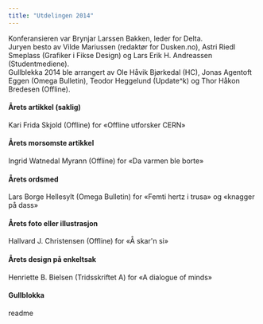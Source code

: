 ```yaml
---
title: "Utdelingen 2014"
---
```


Konferansieren var Brynjar Larssen Bakken, leder for Delta.  
Juryen besto av Vilde Mariussen (redaktør for Dusken.no), Astri Riedl Smeplass (Grafiker i Fikse Design) og 
Lars Erik H. Andreassen (Studentmediene).  
Gullblekka 2014 ble arrangert av Ole Håvik Bjørkedal (HC), Jonas Agentoft Eggen (Omega Bulletin), Teodor Heggelund (Update^k) og Thor Håkon Bredesen (Offline).  

#### Årets artikkel (saklig)
Kari Frida Skjold (Offline) for «Offline utforsker CERN»

#### Årets morsomste artikkel
Ingrid Watnedal Myrann (Offline) for «Da varmen ble borte»

#### Årets ordsmed
Lars Borge Hellesylt (Omega Bulletin) for «Femti hertz i trusa» og «knagger på dass»

#### Årets foto eller illustrasjon
Hallvard J. Christensen (Offline) for «Å skar'n si»

#### Årets design på enkeltsak
Henriette B. Bielsen (Tridsskriftet A) for «A dialogue of minds»

#### Gullblokka
readme